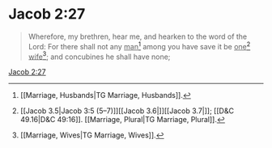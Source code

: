 # Jacob 2:27

> Wherefore, my brethren, hear me, and hearken to the word of the Lord: For there shall not any <u>man</u>[^a] among you have save it be <u>one</u>[^b] <u>wife</u>[^c]; and concubines he shall have none;

[Jacob 2:27](https://www.churchofjesuschrist.org/study/scriptures/bofm/jacob/2?lang=eng&id=p27#p27)


[^a]: [[Marriage, Husbands|TG Marriage, Husbands]].  
[^b]: [[Jacob 3.5|Jacob 3:5 (5–7)]][[Jacob 3.6|]][[Jacob 3.7|]]; [[D&C 49.16|D&C 49:16]]. [[Marriage, Plural|TG Marriage, Plural]].  
[^c]: [[Marriage, Wives|TG Marriage, Wives]].  
